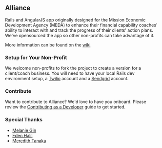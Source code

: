 ## Alliance

Rails and AngularJS app originally designed for the Mission Economic Development Agency (MEDA) to enhance their financial capability coaches' ability to interact with and track the progress of their clients' action plans. We've opensourced the app so other non-profits can take advantage of it.

More information can be found on the [wiki](https://github.com/brit200313/alliance/wiki)

### Setup for Your Non-Profit

We welcome non-profits to fork the project to create a version for a client/coach business. You will need to have your local Rails dev environment setup, a [Twilio](www.twilio.org) account and a [Sendgrid](www.sendgrid.com) account.

### Contribute

Want to contribute to Alliance? We'd love to have you onboard. Please review the [Contributing as a Developer](https://github.com/brit200313/alliance/wiki/Contributing-as-a-Developer) guide to get started.

### Special Thanks

- [Melanie Gin](https://github.com/onelovelyname)
- [Eden Halil](https://github.com/eden1991)
- [Meredith Tanaka](https://github.com/mlttanaka)
